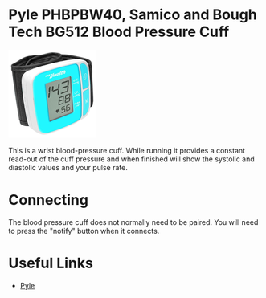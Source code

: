 ﻿# Pyle PHBPBW40, Samico and Bough Tech BG512 Blood Pressure Cuff

![Cuff](../DevicePictures/Samico_BloodPressure_BG512-175.png)

This is a wrist blood-pressure cuff. While running it provides a constant read-out of the cuff pressure
and when finished will show the systolic and diastolic values and your pulse rate.

# Connecting

The blood pressure cuff does not normally need to be paired. You will need to press the "notify" button when it connects.

# Useful Links

* [Pyle](https://www.pyleaudio.com/sku/PHBPBW40BK/Bluetooth-SMART-Wrist-Blood-Pressure-Monitor-with-Free-Downloadable-Health-Tracking-App-and-Adjustable-Strap,-Safe-for-All-Ages-(Black-Color))

